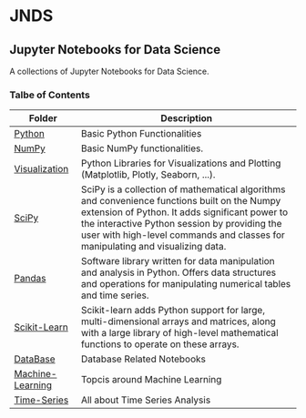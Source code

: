 # JNDS
## Jupyter Notebooks for Data Science
A collections of Jupyter Notebooks for Data Science.

### Talbe of Contents ###
|Folder|Description|
|--------------|-----------------------------------|
|[Python](./python/README.MD)|Basic Python Functionalities|
|[NumPy](./numpy/README.MD)|Basic NumPy functionalities.|
|[Visualization](./visualization/README.MD)|Python Libraries for Visualizations and Plotting (Matplotlib, Plotly, Seaborn, ...).|
|[SciPy](./scipy/README.MD)|SciPy is a collection of mathematical algorithms and convenience functions built on the Numpy extension of Python. It adds significant power to the interactive Python session by providing the user with high-level commands and classes for manipulating and visualizing data.|
|[Pandas](./pandas/README.MD)|Software library written for data manipulation and analysis in Python. Offers data structures and operations for manipulating numerical tables and time series.|
|[Scikit-Learn](./scikit-learn/README.MD)|Scikit-learn adds Python support for large, multi-dimensional arrays and matrices, along with a large library of high-level mathematical functions to operate on these arrays.|
|[DataBase](./db/README.MD)|Database Related Notebooks|
|[Machine-Learning](./ml/README.MD)|Topcis around Machine Learning|
|[Time-Series](./time-series/READ.MD)|All about Time Series Analysis|
